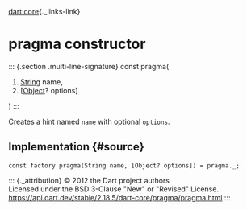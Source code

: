 [dart:core](../../dart-core/dart-core-library){._links-link}

pragma constructor
==================

::: {.section .multi-line-signature}
const pragma(

1.  [String](../string-class) name,
2.  \[[Object](../object-class)? options\]

)
:::

Creates a hint named `name` with optional `options`.

Implementation {#source}
--------------

``` {.language-dart data-language="dart"}
const factory pragma(String name, [Object? options]) = pragma._;
```

::: {._attribution}
© 2012 the Dart project authors\
Licensed under the BSD 3-Clause \"New\" or \"Revised\" License.\
<https://api.dart.dev/stable/2.18.5/dart-core/pragma/pragma.html>
:::
